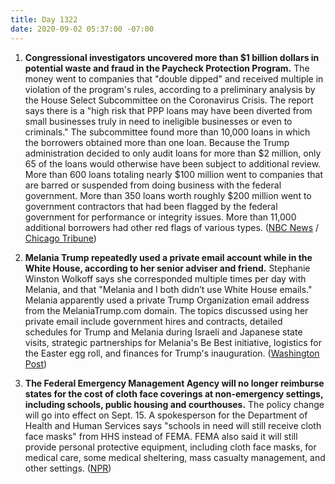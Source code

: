 ```yaml
---
title: Day 1322
date: 2020-09-02 05:37:00 -07:00
---
```


1. **Congressional investigators uncovered more than $1 billion dollars in potential waste and fraud in the Paycheck Protection Program.** The money went to companies that "double dipped" and received multiple in violation of the program's rules, according to a preliminary analysis by the House Select Subcommittee on the Coronavirus Crisis. The report says there is a "high risk that PPP loans may have been diverted from small businesses truly in need to ineligible businesses or even to criminals." The subcommittee found more than 10,000 loans in which the borrowers obtained more than one loan. Because the Trump administration decided to only audit loans for more than $2 million, only 65 of the loans would otherwise have been subject to additional review. More than 600 loans totaling nearly $100 million went to companies that are barred or suspended from doing business with the federal government. More than 350 loans worth roughly $200 million went to government contractors that had been flagged by the federal government for performance or integrity issues. More than 11,000 additional borrowers had other red flags of various types. ([NBC News](https://www.nbcnews.com/business/economy/congressional-investigation-finds-over-1-billion-ppp-fraud-n1239001) / [Chicago Tribune](https://www.chicagotribune.com/business/ct-biz-coronavirus-ppp-small-business-loan-fraud-20200901-7d5o2sh2qrbi3l42vrmtdjqg6q-story.html))

2. **Melania Trump repeatedly used a private email account while in the White House, according to her senior adviser and friend.** Stephanie Winston Wolkoff says she corresponded multiple times per day with Melania, and that "Melania and I both didn’t use White House emails." Melania apparently used a private Trump Organization email address from the MelaniaTrump.com domain. The topics discussed using her private email include government hires and contracts, detailed schedules for Trump and Melania during Israeli and Japanese state visits, strategic partnerships for Melania's Be Best initiative, logistics for the Easter egg roll, and finances for Trump's inauguration. ([Washington Post](https://www.washingtonpost.com/lifestyle/style/melania-trump-used-private-email-accounts-while-in-the-white-house-says-former-colleague-and-friend/2020/09/01/3f678ae2-eb3c-11ea-99a1-71343d03bc29_story.html))

3. **The Federal Emergency Management Agency will no longer reimburse states for the cost of cloth face coverings at non-emergency settings, including schools, public housing and courthouses.** The policy change will go into effect on Sept. 15. A spokesperson for the Department of Health and Human Services says "schools in need will still receive cloth face masks" from HHS instead of FEMA. FEMA also said it will still provide personal protective equipment, including cloth face masks, for medical care, some medical sheltering, mass casualty management, and other settings. ([NPR](https://www.npr.org/sections/coronavirus-live-updates/2020/09/01/908413181/fema-says-it-will-stop-paying-for-cloth-face-masks-for-schools))